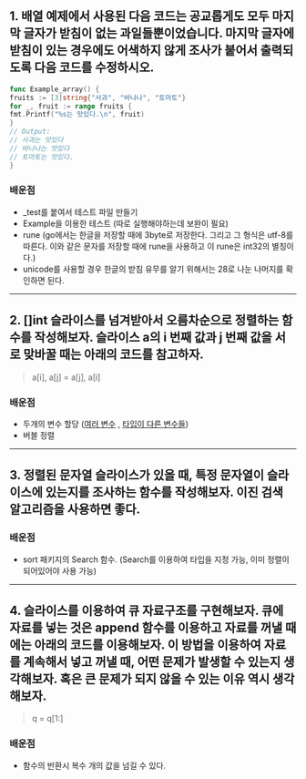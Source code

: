 ## 1. 배열 예제에서 사용된 다음 코드는 공교롭게도 모두 마지막 글자가 받침이 없는 과일들뿐이었습니다. 마지막 글자에 받침이 있는 경우에도 어색하지 않게 조사가 붙어서 출력되도록 다음 코드를 수정하시오.

~~~go
func Example_array() {
fruits := [3]string{"사과", "바나나", "토마토"}
for _, fruit := range fruits {
fmt.Printf("%s는 맛있다.\n", fruit)
}
// Output:
// 사과는 맛있다
// 바나나는 맛있다
// 토마토는 맛있다.
}
~~~

### 배운점

- _test를 붙여서 테스트 파일 만들기
- Example을 이용한 테스트 (따로 실행해야하는데 보완이 필요)
- rune (go에서는 한글을 저장할 때에 3byte로 저장한다. 그리고 그 형식은 utf-8를 따른다. 이와 같은 문자를 저장할 때에 rune을 사용하고 이 rune은 int32의 별칭이다.)
- unicode를 사용할 경우 한글의 받침 유무를 알기 위해서는 28로 나눈 나머지를 확인하면 된다.

---

## 2. []int 슬라이스를 넘겨받아서 오름차순으로 정렬하는 함수를 작성해보자. 슬라이스 a의 i 번째 값과 j 번째 값을 서로 맞바꿀 때는 아래의 코드를 참고하자.

> a[i], a[j] = a[j], a[i]

### 배운점

- 두개의 변수 할당 ([여러 변수](https://stackoverflow.com/questions/21071507/can-you-declare-multiple-variables-at-once-in-go)
  , [타입이 다른 변수들](https://stackoverflow.com/questions/45086082/multiple-variables-of-different-types-in-one-line-in-go-without-short-variable))
- 버블 정렬

---

## 3. 정렬된 문자열 슬라이스가 있을 때, 특정 문자열이 슬라이스에 있는지를 조사하는 함수를 작성해보자. 이진 검색 알고리즘을 사용하면 좋다.

### 배운점

- sort 패키지의 Search 함수. (Search<T>를 이용하여 타입을 지정 가능, 이미 정렬이 되어있어야 사용 가능)

---

## 4. 슬라이스를 이용하여 큐 자료구조를 구현해보자. 큐에 자료를 넣는 것은 append 함수를 이용하고 자료를 꺼낼 때에는 아래의 코드를 이용해보자. 이 방법을 이용하여 자료를 계속해서 넣고 꺼낼 때, 어떤 문제가 발생할 수 있는지 생각해보자. 혹은 큰 문제가 되지 않을 수 있는 이유 역시 생각해보자.

> q = q[1:]

### 배운점

- 함수의 반환시 복수 개의 값을 넘길 수 있다.
